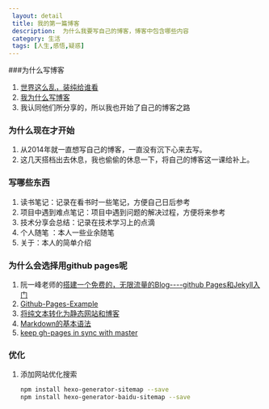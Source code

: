 ```yaml
---
 layout: detail
 title: 我的第一篇博客
 description:  为什么我要写自己的博客，博客中包含哪些内容
 category: 生活
 tags: [人生,感悟,疑惑]
---
```


###为什么写博客

 1. [世界这么乱，装纯给谁看](https://github.com/beiyuu/Github-Pages-Example/blob/master/_posts/blog/2011-12-18-why-blog.md)
 2. [我为什么写博客](http://www.cnblogs.com/bangerlee/archive/2011/09/11/2173632.html)
 3. 我认同他们所分享的，所以我也开始了自己的博客之路

### 为什么现在才开始
 1. 从2014年就一直想写自己的博客，一直没有沉下心来去写。
 2. 这几天搭档出去休息，我也偷偷的休息一下，将自己的博客这一课给补上。

### 写哪些东西
 1. 读书笔记：记录在看书时一些笔记，方便自己日后参考
 2. 项目中遇到难点笔记：项目中遇到问题的解决过程，方便将来参考
 3. 技术分享会总结：记录在技术学习上的点滴
 4. 个人随笔 ：本人一些业余随笔
 5. 关于：本人的简单介绍
 
### 为什么会选择用github pages呢
 1. 阮一峰老师的[搭建一个免费的，无限流量的Blog----github Pages和Jekyll入门](http://www.ruanyifeng.com/blog/2012/08/blogging_with_jekyll.html)
 2. [Github-Pages-Example](https://github.com/beiyuu/Github-Pages-Example/blob/master/_posts/blog/2011-12-18-why-blog.md)
 3. [将纯文本转化为静态网站和博客](http://jekyll.bootcss.com/)
 4. [Markdown的基本语法](http://www.appinn.com/markdown/#link)
 5. [keep gh-pages in sync with master]( http://lea.verou.me/2011/10/easily-keep-gh-pages-in-sync-with-master/)


### 优化

1. 添加网站优化搜索

    ```bash
    npm install hexo-generator-sitemap --save
    npm install hexo-generator-baidu-sitemap --save
    ```

